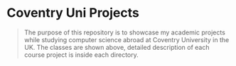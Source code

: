 # Coventry Uni Projects
> The purpose of this repository is to showcase my academic projects while studying computer science abroad at Coventry University in the UK. The classes are shown above, detailed description of each course project is inside each directory.
